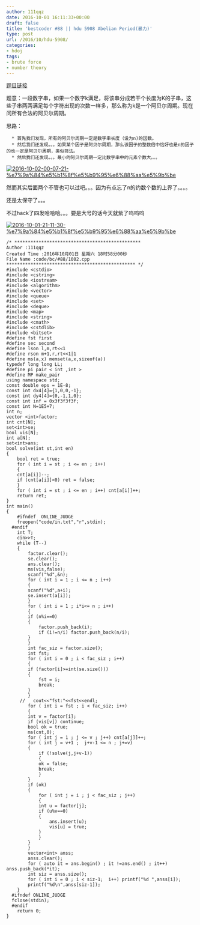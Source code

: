 ```yaml
---
author: 111qqz
date: 2016-10-01 16:11:33+00:00
draft: false
title: 'bestcoder #88 || hdu 5908 Abelian Period(暴力)'
type: post
url: /2016/10/hdu-5908/
categories:
- hdoj
tags:
- brute force
- number theory
---
```


[题目链接](http://acm.hdu.edu.cn/showproblem.php?pid=5908)

题意：一段数字串，如果一个数字k满足，将该串分成若干个长度为K的子串，这些子串两两满足每个字符出现的次数一样多，那么称为k是一个阿贝尔周期。现在问所有合法的阿贝尔周期。

思路：



	  * 首先我们发现，所有的阿贝尔周期一定是数字串长度（设为n)的因数。
	  * 然后我们还发现。。。如果某个因子是阿贝尔周期，那么该因子的整数倍中恰好也是n的因子的也一定是阿贝尔周期，类似筛法。
	  * 然后我们还发现。。。最小的阿贝尔周期一定比数字串中的元素个数大。。。



[![2016-10-02-00-07-21-%e7%9a%84%e5%b1%8f%e5%b9%95%e6%88%aa%e5%9b%be](https://111qqz.com/wordpress/wp-content/uploads/2016/10/2016-10-02-00-07-21-的屏幕截图-1-300x7.png)
](https://111qqz.com/wordpress/wp-content/uploads/2016/10/2016-10-02-00-07-21-的屏幕截图-1.png)

然而其实后面两个不管也可以过吧。。。因为有点忘了n的约数个数的上界了。。。。

还是太保守了。。。

不过hack了四发哈哈哈。。。要是大号的话今天就紫了呜呜呜

[![2016-10-01-21-11-30-%e7%9a%84%e5%b1%8f%e5%b9%95%e6%88%aa%e5%9b%be](https://111qqz.com/wordpress/wp-content/uploads/2016/10/2016-10-01-21-11-30-的屏幕截图-300x73.png)
](https://111qqz.com/wordpress/wp-content/uploads/2016/10/2016-10-01-21-11-30-的屏幕截图.png)





    
    /* ***********************************************
    Author :111qqz
    Created Time :2016年10月01日 星期六 18时58分00秒
    File Name :code/bc/#88/1002.cpp
    ************************************************ */
    #include <cstdio>
    #include <cstring>
    #include <iostream>
    #include <algorithm>
    #include <vector>
    #include <queue>
    #include <set>
    #include <deque>
    #include <map>
    #include <string>
    #include <cmath>
    #include <cstdlib>
    #include <bitset>
    #define fst first
    #define sec second
    #define lson l,m,rt<<1
    #define rson m+1,r,rt<<1|1
    #define ms(a,x) memset(a,x,sizeof(a))
    typedef long long LL;
    #define pi pair < int ,int >
    #define MP make_pair
    using namespace std;
    const double eps = 1E-8;
    const int dx4[4]={1,0,0,-1};
    const int dy4[4]={0,-1,1,0};
    const int inf = 0x3f3f3f3f;
    const int N=1E5+7;
    int n;
    vector <int>factor;
    int cnt[N];
    set<int>se;
    bool vis[N];
    int a[N];
    set<int>ans;
    bool solve(int st,int en)
    {
        bool ret = true;
        for ( int i = st ; i <= en ; i++)
        {
    	cnt[a[i]]--;
    	if (cnt[a[i]]<0) ret = false;
        }
        for ( int i = st ; i <= en ; i++) cnt[a[i]]++;
        return ret;
    }
    int main()
    {
    	#ifndef  ONLINE_JUDGE 
    	freopen("code/in.txt","r",stdin);
      #endif
    	int T;
    	cin>>T;
    	while (T--)
    	{
    	    factor.clear();
    	    se.clear();
    	    ans.clear();
    	    ms(vis,false);
    	    scanf("%d",&n);
    	    for ( int i = 1 ; i <= n ; i++)
    	    {
    		scanf("%d",a+i);
    		se.insert(a[i]);
    	    }
    	    for ( int i = 1 ; i*i<= n ; i++)
    	    {
    		if (n%i==0)
    		{
    		    factor.push_back(i);
    		    if (i!=n/i) factor.push_back(n/i);
    		}
    	    }
    	    int fac_siz = factor.size();
    	    int fst;
    	    for ( int i = 0 ; i < fac_siz ; i++)
    	    {
    		if (factor[i]>=int(se.size()))
    		{
    		    fst = i;
    		    break;
    		}
    	    }
    	 //   cout<<"fst:"<<fst<<endl;
    	    for ( int i = fst ; i < fac_siz; i++)
    	    {
    		int v = factor[i];
    		if (vis[v]) continue;
    		bool ok = true;
    		ms(cnt,0);
    		for ( int j = 1 ; j <= v ; j++) cnt[a[j]]++;
    		for ( int j = v+1 ;  j+v-1 <= n ; j+=v)
    		{
    		    if (!solve(j,j+v-1))
    		    {
    			ok = false;
    			break;
    		    }
    		}
    		if (ok)
    		{
    		    for ( int j = i ; j < fac_siz ; j++)
    		    {
    			int u = factor[j];
    			if (u%v==0)
    			{
    			    ans.insert(u);
    			    vis[u] = true;
    			}
    		    }
    		}
    	    }
    	    vector<int> anss;
    	    anss.clear();
    	    for ( auto it = ans.begin() ; it !=ans.end() ; it++) anss.push_back(*it);
    	    int siz = anss.size();
    	    for ( int i = 0 ; i < siz-1;  i++) printf("%d ",anss[i]);
    	    printf("%d\n",anss[siz-1]);
    	}
      #ifndef ONLINE_JUDGE  
      fclose(stdin);
      #endif
        return 0;
    }
    



